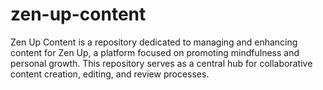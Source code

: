# zen-up-content
Zen Up Content is a repository dedicated to managing and enhancing content for Zen Up, a platform focused on promoting mindfulness and personal growth. This repository serves as a central hub for collaborative content creation, editing, and review processes. 
